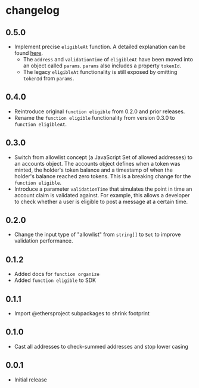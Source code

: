 # changelog

## 0.5.0

- Implement precise `eligibleAt` function. A detailed explanation can be found
  [here](https://github.com/attestate/crawler-call-block-logs/blob/main/changelog.md#050).
  - The `address` and `validationTime` of `eligibleAt` have been moved into an
    object called `params`. `params` also includes a property `tokenId`.
  - The legacy `eligibleAt` functionality is still exposed by omitting
    `tokenId` from `params`.

## 0.4.0

- Reintroduce original `function eligible` from 0.2.0 and prior releases.
- Rename the `function eligible` functionality from version 0.3.0 to `function
  eligibleAt`.

## 0.3.0

- Switch from allowlist concept (a JavaScript Set of allowed addresses) to an
  accounts object. The accounts object defines when a token was minted, the
  holder's token balance and a timestamp of when the holder's balance reached
  zero tokens. This is a breaking change for the `function eligible`.
- Introduce a parameter `validationTime` that simulates the point in time an
  account claim is validated against. For example, this allows a developer to
  check whether a user is eligible to post a message at a certain time.

## 0.2.0

- Change the input type of "allowlist" from `string[]` to `Set` to improve
  validation performance.

## 0.1.2

- Added docs for `function organize`
- Added `function eligible` to SDK

## 0.1.1

- Import @ethersproject subpackages to shrink footprint

## 0.1.0

- Cast all addresses to check-summed addresses and stop lower casing

## 0.0.1

- Initial release
